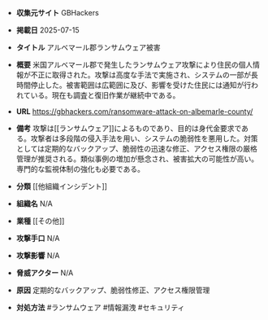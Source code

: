 - **収集元サイト**
GBHackers

- **掲載日**
2025-07-15

- **タイトル**
アルベマール郡ランサムウェア被害

- **概要**
米国アルベマール郡で発生したランサムウェア攻撃により住民の個人情報が不正に取得された。攻撃は高度な手法で実施され、システムの一部が長時間停止した。被害範囲は広範囲に及び、影響を受けた住民には通知が行われている。現在も調査と復旧作業が継続中である。

- **URL**
https://gbhackers.com/ransomware-attack-on-albemarle-county/

- **備考**
攻撃は[[ランサムウェア]]によるものであり、目的は身代金要求である。攻撃者は多段階の侵入手法を用い、システムの脆弱性を悪用した。対策としては定期的なバックアップ、脆弱性の迅速な修正、アクセス権限の厳格管理が推奨される。類似事例の増加が懸念され、被害拡大の可能性が高い。専門的な監視体制の強化も必要である。

- **分類**
[[他組織インシデント]]

- **組織名**
N/A

- **業種**
[[その他]]

- **攻撃手口**
N/A

- **攻撃影響**
N/A

- **脅威アクター**
N/A

- **原因**
定期的なバックアップ、脆弱性修正、アクセス権限管理

- **対処方法**
#ランサムウェア #情報漏洩 #セキュリティ
